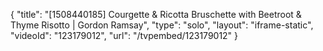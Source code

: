 {
    "title": "[1508440185] Courgette & Ricotta Bruschette with Beetroot & Thyme Risotto | Gordon Ramsay",
    "type": "solo",
    "layout": "iframe-static",
    "videoId": "123179012",
    "url": "\/tvpembed\/123179012"
}